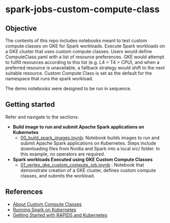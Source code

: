 # spark-jobs-custom-compute-class

## Objective

The contents of this repo includes notebooks meant to test custom compute classes on GKE for Spark workloads. Execute Spark workloads on a GKE cluster that uses custom compute classes. Users would define ComputeClass.yaml with a list of resource preferences. GKE would attempt to fulfill resources according to this list (e.g. L4 > T4 > CPU), and when a preferred resource is unavailable, a fallback strategy would shift to the next suitable resource. Custom Compute Class is set as the default for the namespace that runs the spark workload.

The demo notebooks were designed to be run in sequence.

## Getting started
Refer and navigate to the sections:
- **Build image to run and submit Apache Spark applications on Kubernetes**
    * [00_build_spark_images.ipynb](./00_build_spark_images.ipynb): Notebook builds images to run and submit Apache Spark applications on Kubernetes. Steps include downloading files from Nvidia and Spark into a local src/ folder. In this example, no operators are required.
- **Spark workloads Executed using GKE Custom Compute Classes**
    * [01_vertex_gke_custom_compute_job.ipynb](./01_vertex_gke_custom_compute_job.ipynb) : Notebook that demonstrate creation of a GKE cluster, defines custom compute classes, and submits the workload.
    
    
## References
* [About Custom Compute Classes](https://cloud.google.com/kubernetes-engine/docs/concepts/about-custom-compute-classes)
* [Running Spark on Kubernetes](https://spark.apache.org/docs/latest/running-on-kubernetes.html)
* [Getting Started with RAPIDS and Kubernetes](https://docs.nvidia.com/ai-enterprise/deployment-guide-spark-rapids-accelerator/0.1.0/kubernetes.html)